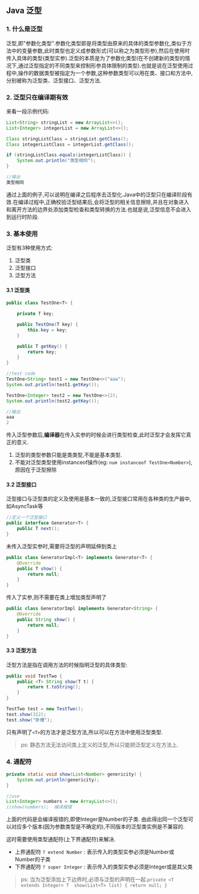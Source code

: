 Java 泛型
---

### 1. 什么是泛型

泛型,即"参数化类型".参数化类型即是将类型由原来的具体的类型参数化,类似于方法中的变量参数,此时类型也定义成参数形式(可以称之为类型形参),然后在使用时传入具体的类型(类型实参).泛型的本质是为了参数化类型(在不创建新的类型的情况下,通过泛型指定的不同类型来控制形参具体限制的类型).也就是说在泛型使用过程中,操作的数据类型被指定为一个参数,这种参数类型可以用在类、接口和方法中,分别被称为泛型类、泛型接口、泛型方法.

### 2. 泛型只在编译期有效

来看一段示例代码:

```java
List<String> stringList = new ArrayList<>();
List<Integer> integerList = new ArrayList<>();

Class stringListClass = stringList.getClass();
Class integerListClass = integerList.getClass();

if (stringListClass.equals(integerListClass)) {
    System.out.println("类型相同");
}

//输出
类型相同
```

通过上面的例子,可以说明在编译之后程序去泛型化.Java中的泛型只在编译阶段有效.在编译过程中,正确校验泛型结果后,会将泛型的相关信息擦除,并且在对象进入和离开方法的边界处添加类型检查和类型转换的方法.也就是说,泛型信息不会进入到运行时阶段.

### 3. 基本使用

泛型有3种使用方式:

1. 泛型类
2. 泛型接口
3. 泛型方法

#### 3.1 泛型类

```java
public class TestOne<T> {

    private T key;

    public TestOne(T key) {
        this.key = key;
    }

    public T getKey() {
        return key;
    }
}

//test code
TestOne<String> test1 = new TestOne<>("aaa");
System.out.println(test1.getKey());

TestOne<Integer> test2 = new TestOne<>(2);
System.out.println(test2.getKey());

//输出
aaa
2
```

传入泛型参数后,**编译器**在传入实参的时候会进行类型检查,此时泛型才会发挥它真正的意义.

1. 泛型的类型参数只能是类类型,不能是基本类型.
2. 不能对泛型类型使用instanceof操作(eg: `num instanceof TestOne<Number>`),原因在于泛型擦除

#### 3.2 泛型接口

泛型接口与泛型类的定义及使用是基本一致的,泛型接口常用在各种类的生产器中,如AsyncTask等

```java
//定义一个泛型接口
public interface Generator<T> {
    public T next();
}
```

未传入泛型实参时,需要将泛型的声明延伸到类上

```java
public class GeneratorImpl<T> implements Generator<T> {
    @Override
    public T show() {
        return null;
    }
}
```

传入了实参,则不需要在类上增加类型声明了

```java
public class GeneratorImpl implements Generator<String> {
    @Override
    public String show() {
        return null;
    }
}
```

#### 3.3 泛型方法

泛型方法是指在调用方法的时候指明泛型的具体类型:

```java
public void TestTwo {
    public <T> String show(T t) {
        return t.toString();
    }
}

TestTwo test = new TestTwo();
test.show(312);
test.show("卧槽");

```
只有声明了`<T>`的方法才是泛型方法,所以可以在方法中使用泛型类型.

> ps: 静态方法无法访问类上定义的泛型,所以只能把泛型定义在方法上.

### 4. 通配符

```java
private static void show(List<Number> genericity) {
    System.out.println(genericity);
}

//use
List<Integer> numbers = new ArrayList<>();
//show(numbers);  编译报错
```
上面的代码是会编译报错的,即使Integer是Number的子类. 由此得出同一个泛型可以对应多个版本(因为参数类型是不确定的),不同版本的泛型类实例是不兼容的.

这时需要使用类型通配符(上下界通配符)来解决.

- 上界通配符 `? extend Number` : 表示传入的类型实参必须是Number或Number的子类
- 下界通配符 `? super Integer` : 表示传入的类型实参必须是Integer或是其父类

> ps: 当为泛型添加上下边界时,必须与泛型的声明在一起.`private <T extends Integer> T  show(List<T> list) { return null; } `

